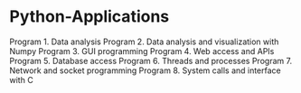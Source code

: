 # Python-Applications

Program 1. Data analysis 
Program 2. Data analysis and visualization with Numpy
Program 3. GUI programming
Program 4. Web access and APIs 
Program 5. Database access 
Program 6. Threads and processes 
Program 7. Network and socket programming 
Program 8. System calls and interface with C
